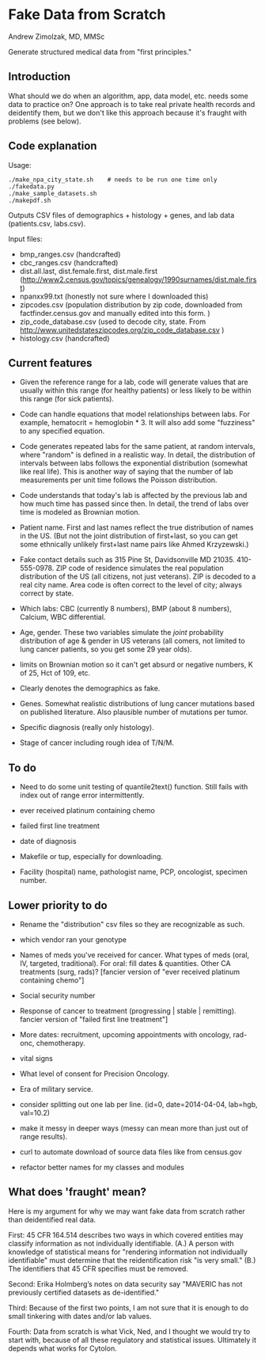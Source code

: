 Fake Data from Scratch
========================

Andrew Zimolzak, MD, MMSc

Generate structured medical data from "first principles."

Introduction
--------

What should we do when an algorithm, app, data model, etc. needs some
data to practice on? One approach is to take real private health
records and deidentify them, but we don't like this approach because
it's fraught with problems (see below).

Code explanation
---------

Usage:

    ./make_npa_city_state.sh    # needs to be run one time only
    ./fakedata.py
    ./make_sample_datasets.sh
    ./makepdf.sh

Outputs CSV files of demographics + histology + genes, and lab data
(patients.csv, labs.csv).

Input files:

* bmp_ranges.csv (handcrafted)
* cbc_ranges.csv (handcrafted)
* dist.all.last, dist.female.first, dist.male.first
  (http://www2.census.gov/topics/genealogy/1990surnames/dist.male.first)
* npanxx99.txt (honestly not sure where I downloaded this)
* zipcodes.csv (population distribution by zip code, downloaded from
  factfinder.census.gov and manually edited into this form. )
* zip_code_database.csv (used to decode city, state. From
  http://www.unitedstateszipcodes.org/zip_code_database.csv )
* histology.csv (handcrafted)

Current features
--------

* Given the reference range for a lab, code will generate values that
  are usually within this range (for healthy patients) or less likely
  to be within this range (for sick patients).

* Code can handle equations that model relationships between labs. For
  example, hematocrit = hemoglobin * 3. It will also add some
  "fuzziness" to any specified equation.

* Code generates repeated labs for the same patient, at random
  intervals, where "random" is defined in a realistic way. In detail,
  the distribution of intervals between labs follows the exponential
  distribution (somewhat like real life). This is another way of
  saying that the number of lab measurements per unit time follows the
  Poisson distribution.

* Code understands that today's lab is affected by the previous lab
  and how much time has passed since then. In detail, the trend of
  labs over time is modeled as Brownian motion.

* Patient name. First and last names reflect the true distribution of
  names in the US. (But not the joint distribution of first+last, so
  you can get some ethnically unlikely first+last name pairs like
  Ahmed Krzyzewski.)

* Fake contact details such as 315 Pine St, Davidsonville MD 21035.
  410-555-0978. ZIP code of residence simulates the real population
  distribution of the US (all citizens, not just veterans). ZIP is
  decoded to a real city name. Area code is often correct to the level
  of city; always correct by state.

* Which labs: CBC (currently 8 numbers), BMP (about 8 numbers),
  Calcium, WBC differential.

* Age, gender. These two variables simulate the *joint* probability
  distribution of age & gender in US veterans (all comers, not limited
  to lung cancer patients, so you get some 29 year olds).

* limits on Brownian motion so it can't get absurd or negative
  numbers, K of 25, Hct of 109, etc.

* Clearly denotes the demographics as fake.

* Genes. Somewhat realistic distributions of lung cancer mutations
  based on published literature. Also plausible number of mutations
  per tumor.

* Specific diagnosis (really only histology).

* Stage of cancer including rough idea of T/N/M.

To do
--------

* Need to do some unit testing of quantile2text() function. Still
  fails with index out of range error intermittently.

* ever received platinum containing chemo

* failed first line treatment

* date of diagnosis

* Makefile or tup, especially for downloading.

* Facility (hospital) name, pathologist name, PCP, oncologist,
  specimen number.

Lower priority to do
--------

* Rename the "distribution" csv files so they are recognizable as
  such.

* which vendor ran your genotype

* Names of meds you've received for cancer. What types of meds (oral,
  IV, targeted, traditional). For oral: fill dates & quantities. Other
  CA treatments (surg, rads)? [fancier version of "ever received
  platinum containing chemo"]

* Social security number

* Response of cancer to treatment (progressing | stable | remitting).
  fancier version of "failed first line treatment"]

* More dates: recruitment, upcoming appointments with oncology,
  rad-onc, chemotherapy.

* vital signs

* What level of consent for Precision Oncology.

* Era of military service.

* consider splitting out one lab per line. (id=0, date=2014-04-04,
  lab=hgb, val=10.2)

* make it messy in deeper ways (messy can mean more than just out of
  range results).

* curl to automate download of source data files like from census.gov

* refactor better names for my classes and modules

What does 'fraught' mean?
--------

Here is my argument for why we may want fake data from scratch rather
than deidentified real data.

First: 45 CFR 164.514 describes two ways in which covered entities may
classify information as not individually identifiable. (A.) A person
with knowledge of statistical means for "rendering information not
individually identifiable" must determine that the reidentification
risk "is very small." (B.) The identifiers that 45 CFR specifies must
be removed.

Second: Erika Holmberg’s notes on data security say "MAVERIC has not
previously certified datasets as de-identified."

Third: Because of the first two points, I am not sure that it is
enough to do small tinkering with dates and/or lab values. 

Fourth: Data from scratch is what Vick, Ned, and I thought we would
try to start with, because of all these regulatory and statistical
issues. Ultimately it depends what works for Cytolon.

